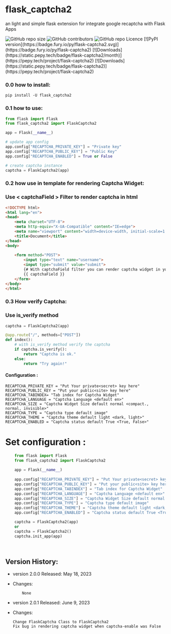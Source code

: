 # flask_captcha2
an light and simple flask extension for integrate google recaptcha with Flask Apps
<p>

  
  <img alt="GitHub repo size" src="https://img.shields.io/github/repo-size/alisharify7/flask_captcha2">

  
  <img alt="GitHub contributors" src="https://img.shields.io/github/contributors/alisharify7/flask_captcha2">

  
  <img alt="GitHub repo Licence" src="https://img.shields.io/pypi/l/flask_captcha2">
  [![PyPI version](https://badge.fury.io/py/flask-captcha2.svg)](https://badge.fury.io/py/flask-captcha2)
  [![Downloads](https://static.pepy.tech/badge/flask-captcha2/month)](https://pepy.tech/project/flask-captcha2)
  [![Downloads](https://static.pepy.tech/badge/flask-captcha2)](https://pepy.tech/project/flask-captcha2)
  
</p>
  
  
  



### 0.0 how to install:
  
    pip install -U flask_captcha2 


### 0.1 how to use:

```python
from flask import Flask
from flask_captcha2 import FlaskCaptcha2

app = Flask(__name__)

# update app config
app.config["RECAPTCHA_PRIVATE_KEY"] = "Private key"
app.config["RECAPTCHA_PUBLIC_KEY"] = "Public Key"
app.config["RECAPTCHA_ENABLED"] = True or False

# create captcha instance
captcha = FlaskCaptcha2(app)

```

### 0.2 how use in template for rendering Captcha Widget:

### Use < captchaField > Filter to render captcha in html


```html
<!DOCTYPE html>
<html lang="en">
<head>
    <meta charset="UTF-8">
    <meta http-equiv="X-UA-Compatible" content="IE=edge">
    <meta name="viewport" content="width=device-width, initial-scale=1.0">
    <title>Document</title>
</head>
<body>
    
    <form method="POST">
        <input type="text" name="username">
        <input type="submit" value="submit">
        {# With captchaField filter you can render captcha widget in your html code #}
        {{ captchaField }}
    </form>
</body>
</html>
```


### 0.3 How verify Captcha:
### Use is_verify method  
```python
captcha = FlaskCaptcha2(app)

@app.route("/", methods=["POST"])
def index():
    # with is_verify method verify the captcha 
    if captcha.is_verify():
        return "Captcha is ok."
    else:
        return "Try again!" 

```


#### Configuration :
  
    RECAPTCHA_PRIVATE_KEY = "Put Your private<secret> key here"
    RECAPTCHA_PUBLIC_KEY = "Put your public<site> key here"
    RECAPTCHA_TABINDEX= "Tab index for Captcha Widget"
    RECAPTCHA_LANGUAGE = "Captcha Language <default en>"
    RECAPTCHA_SIZE = "Captcha Widget Size default normal <compact،, normal, invisible>"
    RECAPTCHA_TYPE = "Captcha type default image"
    RECAPTCHA_THEME = "Captcha theme default light <dark, light>"
    RECAPTCHA_ENABLED = "Captcha status default True <True, False>"


# Set configuration :
```python
    from flask import Flask
    from flask_captcha2 import FlaskCaptcha2
    
    app = Flask(__name__)
    
    app.config["RECAPTCHA_PRIVATE_KEY"] = "Put Your private<secret> key here"
    app.config["RECAPTCHA_PUBLIC_KEY"] = "Put your public<site> key here"
    app.config["RECAPTCHA_TABINDEX"] = "Tab index for Captcha Widget"
    app.config["RECAPTCHA_LANGUAGE"] = "Captcha Language <default en>"
    app.config["RECAPTCHA_SIZE"] = "Captcha Widget Size default normal <compact،, normal, invisible>"
    app.config["RECAPTCHA_TYPE"] = "Captcha type default image"
    app.config["RECAPTCHA_THEME"] = "Captcha theme default light <dark, light>"
    app.config["RECAPTCHA_ENABLED"] = "Captcha status default True <True, False>"

    captcha = FlaskCaptcha2(app)
    or 
    captcha = FlaskCaptcha2()
    captcha.init_app(app)
    
    
```






## Version History:


  - version 2.0.0 Released: May 18, 2023
  - Changes:
  
            None
  
  - version 2.0.1 Released: June 9, 2023
  - Changes:
  
        Change FlaskCaptcha Class to FlaskCaptcha2
        Fix bug in rendering captcha widget when captcha-enable was False



